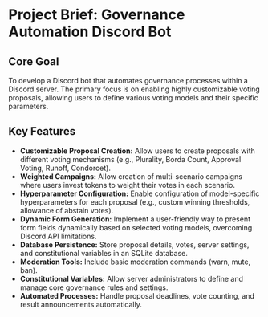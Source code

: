# Project Brief: Governance Automation Discord Bot

## Core Goal

To develop a Discord bot that automates governance processes within a Discord server. The primary focus is on enabling highly customizable voting proposals, allowing users to define various voting models and their specific parameters.

## Key Features

*   **Customizable Proposal Creation:** Allow users to create proposals with different voting mechanisms (e.g., Plurality, Borda Count, Approval Voting, Runoff, Condorcet).
*   **Weighted Campaigns:** Allow creation of multi-scenario campaigns where users invest tokens to weight their votes in each scenario.
*   **Hyperparameter Configuration:** Enable configuration of model-specific hyperparameters for each proposal (e.g., custom winning thresholds, allowance of abstain votes).
*   **Dynamic Form Generation:** Implement a user-friendly way to present form fields dynamically based on selected voting models, overcoming Discord API limitations.
*   **Database Persistence:** Store proposal details, votes, server settings, and constitutional variables in an SQLite database.
*   **Moderation Tools:** Include basic moderation commands (warn, mute, ban).
*   **Constitutional Variables:** Allow server administrators to define and manage core governance rules and settings.
*   **Automated Processes:** Handle proposal deadlines, vote counting, and result announcements automatically.